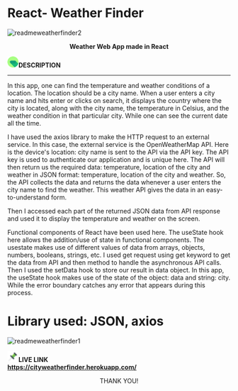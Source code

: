 # React- Weather Finder 

![readmeweatherfinder2](https://user-images.githubusercontent.com/73714951/174257792-3b5d605e-0c7d-4573-bea2-de0db638dc1c.png)<p align='center'>**Weather Web App made in React**</p>

<img src='images/pin.png' alt='not found' width='25px' height='25px'/>**DESCRIPTION**
____________
In this app, one can find the temperature and weather conditions of a location. The location should be a city name. When a user enters a city name and hits enter or clicks on search, it displays the country where the city is located, along with the city name, the temperature in Celsius, and the weather condition in that particular city. While one can see the current date all the time.

I have used the axios library to make the HTTP request to an external service. In this case, the external service is the OpenWeatherMap API. Here is the device's location: city name is sent to the API via the API key. The API key is used to authenticate our application and is unique here. The API will then return us the required data: temperature, location of the city and weather in JSON format: temperature, location of the city and weather. So, the API collects the data and returns the data whenever a user enters the city name to find the weather. This weather API gives the data in an easy-to-understand form.


Then I accessed each part of the returned JSON data from API response and used it to display the temperature and weather on the screen.

Functional components of React have been used here. The useState hook here allows the addition/use of state in functional components. The usestate makes use of different values of data from arrays, objects, numbers, booleans, strings, etc. I used get request using get keyword to get the data from API and then method to handle the asynchronous API calls. Then I used the setData hook to store our result in data object. In this app, the useState hook makes use of the state of the object: data and string: city. While the error boundary catches any error that appears during this process.

# Library used: JSON, axios



![readmeweatherfinder1](https://user-images.githubusercontent.com/73714951/174257518-ff28204a-27f5-4c5e-9d12-0399314eb0bc.png)  





<img src='images/pinv.png' alt='not found' width='25px' height='25px'/>**LIVE LINK**  
**https://cityweatherfinder.herokuapp.com/**

<p align="center">THANK YOU!</p>
